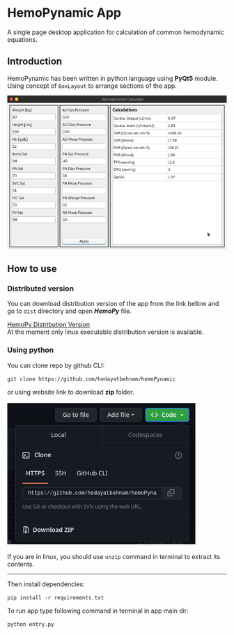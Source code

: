 # HemoPynamic App
A single page desktop application for calculation of common hemodynamic equations.

## Introduction
HemoPynamic has been written in python language using **PyQt5** module. \
Using concept of `BoxLayout` to arrange sections of the app.  

![App main window](images/hemoPynamic.png "HemoPy GUI")  

## How to use
### **Distributed version**    
You can download distribution version of the app from the link bellow and go to `dist` directory and open ***HemoPy*** file.  

[HemoPy Distribution Version](https://drive.google.com/drive/folders/1wf7LlUEpNvbVZOjF-F_jmIRxLnsiuZM4?usp=drive_link)  
At the moment only linux executable distribution version is available.  

### **Using python**    
You can clone repo by github CLI:

```
git clone https://github.com/hedayatbehnam/hemoPynamic
```
or using website link to download **zip** folder.
\
\
![zip download image](images/zip_download.png "zip download")
\
\
If you are in linux, you should use `unzip` command in terminal to extract its contents.
___
  
Then install dependencies:


```
pip install -r requirements.txt
```



To run app type following command in terminal in app main dir:

```
python entry.py
```
